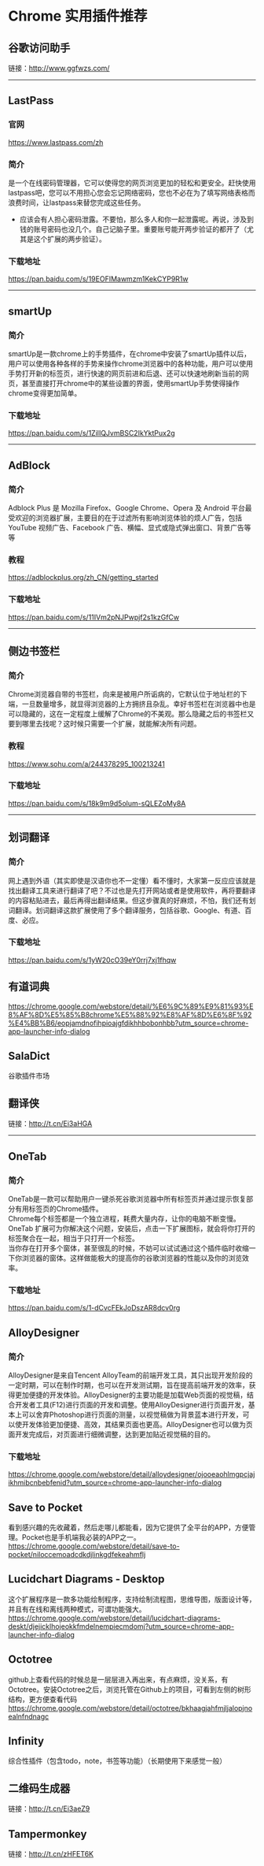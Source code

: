# Chrome 实用插件推荐

## 谷歌访问助手

链接：http://www.ggfwzs.com/

---

## LastPass

### 官网
https://www.lastpass.com/zh

### 简介
是一个在线密码管理器，它可以使得您的网页浏览更加的轻松和更安全。赶快使用lastpass吧，您可以不用担心您会忘记网络密码，您也不必在为了填写网络表格而浪费时间，让lastpass来替您完成这些任务。

* 应该会有人担心密码泄露。不要怕，那么多人和你一起泄露呢。再说，涉及到钱的账号密码也没几个。自己记脑子里。重要账号能开两步验证的都开了（尤其是这个扩展的两步验证）。

### 下载地址
https://pan.baidu.com/s/19EOFIMawmzm1KekCYP9R1w

---

## smartUp

### 简介
smartUp是一款chrome上的手势插件，在chrome中安装了smartUp插件以后，用户可以使用各种各样的手势来操作chrome浏览器中的各种功能，用户可以使用手势打开新的标签页，进行快速的网页前进和后退、还可以快速地刷新当前的网页，甚至直接打开chrome中的某些设置的界面，使用smartUp手势使得操作chrome变得更加简单。

### 下载地址
https://pan.baidu.com/s/1ZilIQJvmBSC2IkYktPux2g

---

## AdBlock

### 简介
Adblock Plus 是 Mozilla Firefox、Google Chrome、Opera 及 Android 平台最受欢迎的浏览器扩展，主要目的在于过滤所有影响浏览体验的烦人广告，包括 YouTube 视频广告、Facebook 广告、横幅、显式或隐式弹出窗口、背景广告等等

### 教程
https://adblockplus.org/zh_CN/getting_started

### 下载地址
https://pan.baidu.com/s/11IVm2pNJPwpjf2s1kzGfCw

---

## 侧边书签栏

### 简介
Chrome浏览器自带的书签栏，向来是被用户所诟病的，它默认位于地址栏的下端，一旦数量增多，就显得浏览器的上方拥挤且杂乱。幸好书签栏在浏览器中也是可以隐藏的，这在一定程度上缓解了Chrome的不美观。那么隐藏之后的书签栏又要到哪里去找呢？这时候只需要一个扩展，就能解决所有问题。

### 教程
https://www.sohu.com/a/244378295_100213241

### 下载地址
https://pan.baidu.com/s/18k9m9d5olum-sQLEZoMy8A

---

## 划词翻译

### 简介
网上遇到外语（其实即使是汉语你也不一定懂）看不懂时，大家第一反应应该就是找出翻译工具来进行翻译了吧？不过也是先打开网站或者是使用软件，再将要翻译的内容粘贴进去，最后再得出翻译结果。但这步骤真的好麻烦，不怕，我们还有划词翻译。划词翻译这款扩展使用了多个翻译服务，包括谷歌、Google、有道、百度、必应。

### 下载地址
https://pan.baidu.com/s/1yW20cO39eY0rrj7xj1fhqw

## 有道词典
https://chrome.google.com/webstore/detail/%E6%9C%89%E9%81%93%E8%AF%8D%E5%85%B8chrome%E5%88%92%E8%AF%8D%E6%8F%92%E4%BB%B6/eopjamdnofihpioajgfdikhhbobonhbb?utm_source=chrome-app-launcher-info-dialog

## SalaDict
谷歌插件市场

## 翻译侠

链接：http://t.cn/Ei3aHGA

---
## OneTab

### 简介
OneTab是一款可以帮助用户一键杀死谷歌浏览器中所有标签页并通过提示恢复部分有用标签页的Chrome插件。  
Chrome每个标签都是一个独立进程，耗费大量内存，让你的电脑不断变慢。OneTab 扩展可为你解决这个问题，安装后，点击一下扩展图标，就会将你打开的标签聚合在一起，相当于只打开一个标签。  
当你存在打开多个窗体，甚至很乱的时候，不妨可以试试通过这个插件临时收缩一下你浏览器的窗体。这样做能极大的提高你的谷歌浏览器的性能以及你的浏览效率。

### 下载地址
https://pan.baidu.com/s/1-dCvcFEkJoDszAR8dcv0rg

## AlloyDesigner
### 简介
AlloyDesigner是来自Tencent AlloyTeam的前端开发工具，其只出现开发阶段的一定时期，可以在制作时期，也可以在开发测试期，旨在提高前端开发的效率，获得更加便捷的开发体验。AlloyDesigner的主要功能是加载Web页面的视觉稿，结合开发者工具(F12)进行页面的开发和调整。使用AlloyDesigner进行页面开发，基本上可以舍弃Photoshop进行页面的测量，以视觉稿做为背景蓝本进行开发，可以使开发体验更加便捷、高效，其结果页面也更高。AlloyDesigner也可以做为页面开发完成后，对页面进行细微调整，达到更加贴近视觉稿的目的。

### 下载地址
https://chrome.google.com/webstore/detail/alloydesigner/ojooeaohlmgpcjajikhmibcnbebfenid?utm_source=chrome-app-launcher-info-dialog

## Save to Pocket
看到感兴趣的先收藏着，然后走哪儿都能看，因为它提供了全平台的APP，方便管理。Pocket也是手机端我必装的APP之一。  
https://chrome.google.com/webstore/detail/save-to-pocket/niloccemoadcdkdjlinkgdfekeahmflj

## Lucidchart Diagrams - Desktop
这个扩展程序是一款多功能绘制程序，支持绘制流程图，思维导图，版面设计等，并且有在线和离线两种模式，可谓功能强大。  
https://chrome.google.com/webstore/detail/lucidchart-diagrams-deskt/djejicklhojeokkfmdelnempiecmdomj?utm_source=chrome-app-launcher-info-dialog

## Octotree
github上查看代码的时候总是一层层进入再出来，有点麻烦，没关系，有Octotree。安装Octotree之后，浏览托管在Github上的项目，可看到左侧的树形结构，更方便查看代码  
https://chrome.google.com/webstore/detail/octotree/bkhaagjahfmjljalopjnoealnfndnagc

## Infinity

综合性插件（包含todo，note，书签等功能）（长期使用下来感觉一般）

## 二维码生成器

链接：http://t.cn/Ei3aeZ9

## Tampermonkey

链接：http://t.cn/zHFET6K